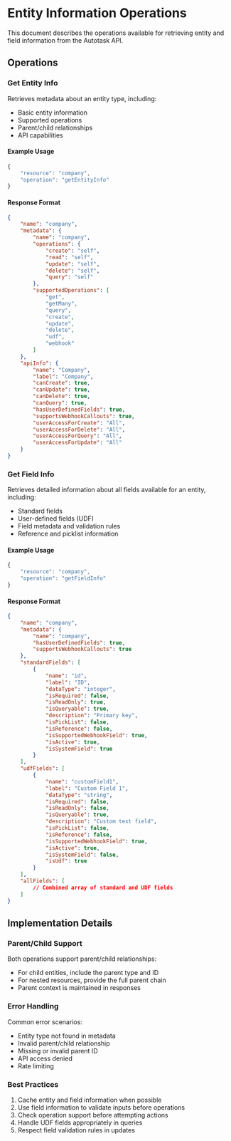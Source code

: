 # Entity Information Operations

This document describes the operations available for retrieving entity and field information from the Autotask API.

## Operations

### Get Entity Info

Retrieves metadata about an entity type, including:
- Basic entity information
- Supported operations
- Parent/child relationships
- API capabilities

#### Example Usage

```typescript
{
	"resource": "company",
	"operation": "getEntityInfo"
}
```

#### Response Format

```json
{
	"name": "company",
	"metadata": {
		"name": "company",
		"operations": {
			"create": "self",
			"read": "self",
			"update": "self",
			"delete": "self",
			"query": "self"
		},
		"supportedOperations": [
			"get",
			"getMany",
			"query",
			"create",
			"update",
			"delete",
			"udf",
			"webhook"
		]
	},
	"apiInfo": {
		"name": "Company",
		"label": "Company",
		"canCreate": true,
		"canUpdate": true,
		"canDelete": true,
		"canQuery": true,
		"hasUserDefinedFields": true,
		"supportsWebhookCallouts": true,
		"userAccessForCreate": "All",
		"userAccessForDelete": "All",
		"userAccessForQuery": "All",
		"userAccessForUpdate": "All"
	}
}
```

### Get Field Info

Retrieves detailed information about all fields available for an entity, including:
- Standard fields
- User-defined fields (UDF)
- Field metadata and validation rules
- Reference and picklist information

#### Example Usage

```typescript
{
	"resource": "company",
	"operation": "getFieldInfo"
}
```

#### Response Format

```json
{
	"name": "company",
	"metadata": {
		"name": "company",
		"hasUserDefinedFields": true,
		"supportsWebhookCallouts": true
	},
	"standardFields": [
		{
			"name": "id",
			"label": "ID",
			"dataType": "integer",
			"isRequired": false,
			"isReadOnly": true,
			"isQueryable": true,
			"description": "Primary key",
			"isPickList": false,
			"isReference": false,
			"isSupportedWebhookField": true,
			"isActive": true,
			"isSystemField": true
		}
	],
	"udfFields": [
		{
			"name": "customField1",
			"label": "Custom Field 1",
			"dataType": "string",
			"isRequired": false,
			"isReadOnly": false,
			"isQueryable": true,
			"description": "Custom text field",
			"isPickList": false,
			"isReference": false,
			"isSupportedWebhookField": true,
			"isActive": true,
			"isSystemField": false,
			"isUdf": true
		}
	],
	"allFields": [
		// Combined array of standard and UDF fields
	]
}
```

## Implementation Details

### Parent/Child Support

Both operations support parent/child relationships:
- For child entities, include the parent type and ID
- For nested resources, provide the full parent chain
- Parent context is maintained in responses

### Error Handling

Common error scenarios:
- Entity type not found in metadata
- Invalid parent/child relationship
- Missing or invalid parent ID
- API access denied
- Rate limiting

### Best Practices

1. Cache entity and field information when possible
2. Use field information to validate inputs before operations
3. Check operation support before attempting actions
4. Handle UDF fields appropriately in queries
5. Respect field validation rules in updates 
